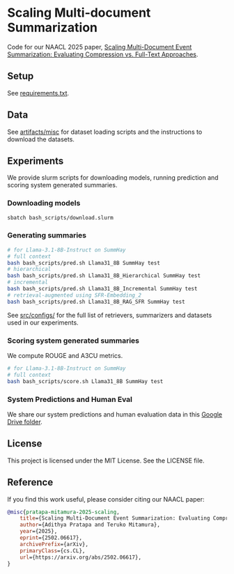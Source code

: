 # Scaling Multi-document Summarization

Code for our NAACL 2025 paper, [Scaling Multi-Document Event Summarization: Evaluating Compression vs. Full-Text Approaches](https://arxiv.org/abs/2502.06617).

## Setup

See [requirements.txt](requirements.txt).

## Data

See [artifacts/misc](artifacts/misc) for dataset loading scripts and the instructions to download the datasets.

## Experiments

We provide slurm scripts for downloading models, running prediction and scoring system generated summaries.

### Downloading models

```bash
sbatch bash_scripts/download.slurm
```

### Generating summaries

```bash
# for Llama-3.1-8B-Instruct on SummHay
# full context
bash bash_scripts/pred.sh Llama31_8B SummHay test
# hierarchical
bash bash_scripts/pred.sh Llama31_8B_Hierarchical SummHay test
# incremental
bash bash_scripts/pred.sh Llama31_8B_Incremental SummHay test
# retrieval-augmented using SFR-Embedding_2
bash bash_scripts/pred.sh Llama31_8B_RAG_SFR SummHay test
```

See [src/configs/](src/configs/) for the full list of retrievers, summarizers and datasets used in our experiments.

### Scoring system generated summaries

We compute ROUGE and A3CU metrics.

```bash
# for Llama-3.1-8B-Instruct on SummHay
# full context
bash bash_scripts/score.sh Llama31_8B SummHay test
```

### System Predictions and Human Eval

We share our system predictions and human evaluation data in this [Google Drive folder](https://drive.google.com/drive/folders/19E-lOSHNNq_fdcxXl0IbPx2xhIJkSUNA?usp=drive_link).

## License

This project is licensed under the MIT License. See the LICENSE file.

## Reference

If you find this work useful, please consider citing our NAACL paper:

```bibtex
@misc{pratapa-mitamura-2025-scaling,
    title={Scaling Multi-Document Event Summarization: Evaluating Compression vs. Full-Text Approaches},
    author={Adithya Pratapa and Teruko Mitamura},
    year={2025},
    eprint={2502.06617},
    archivePrefix={arXiv},
    primaryClass={cs.CL},
    url={https://arxiv.org/abs/2502.06617},
}
```
